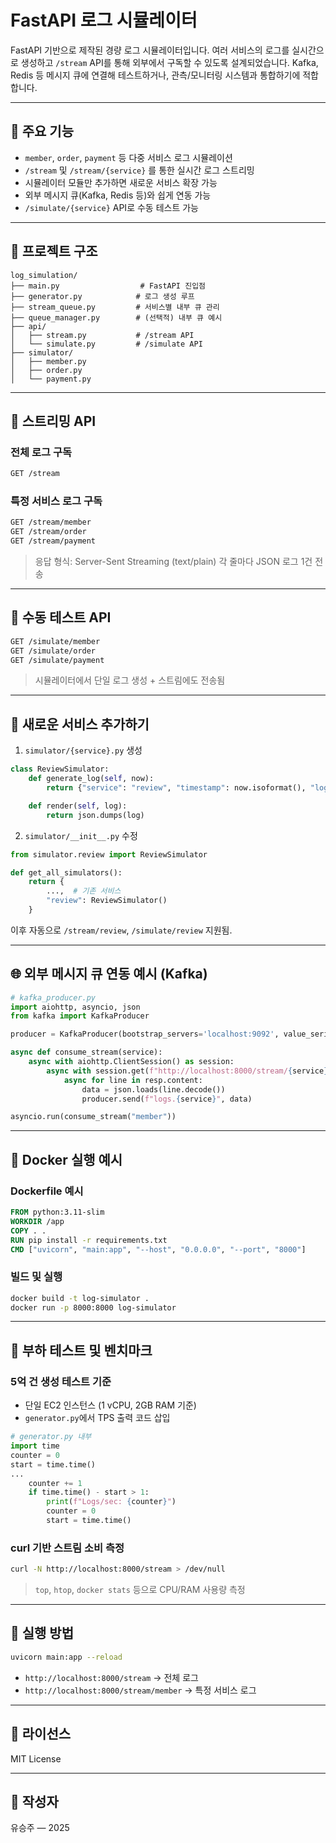 # FastAPI 로그 시뮬레이터

FastAPI 기반으로 제작된 경량 로그 시뮬레이터입니다. 여러 서비스의 로그를 실시간으로 생성하고 `/stream` API를 통해 외부에서 구독할 수 있도록 설계되었습니다. Kafka, Redis 등 메시지 큐에 연결해 테스트하거나, 관측/모니터링 시스템과 통합하기에 적합합니다.

---

## 🚀 주요 기능

- `member`, `order`, `payment` 등 다중 서비스 로그 시뮬레이션
- `/stream` 및 `/stream/{service}` 를 통한 실시간 로그 스트리밍
- 시뮬레이터 모듈만 추가하면 새로운 서비스 확장 가능
- 외부 메시지 큐(Kafka, Redis 등)와 쉽게 연동 가능
- `/simulate/{service}` API로 수동 테스트 가능

---

## 📁 프로젝트 구조

```
log_simulation/
├── main.py                  # FastAPI 진입점
├── generator.py            # 로그 생성 루프
├── stream_queue.py         # 서비스별 내부 큐 관리
├── queue_manager.py        # (선택적) 내부 큐 예시
├── api/
│   ├── stream.py           # /stream API
│   └── simulate.py         # /simulate API
├── simulator/
│   ├── member.py
│   ├── order.py
│   └── payment.py
```

---

## 🔌 스트리밍 API

### 전체 로그 구독

```bash
GET /stream
```

### 특정 서비스 로그 구독

```bash
GET /stream/member
GET /stream/order
GET /stream/payment
```

> 응답 형식: Server-Sent Streaming (text/plain) 각 줄마다 JSON 로그 1건 전송

---

## 🧪 수동 테스트 API

```bash
GET /simulate/member
GET /simulate/order
GET /simulate/payment
```

> 시뮬레이터에서 단일 로그 생성 + 스트림에도 전송됨

---

## 🧱 새로운 서비스 추가하기

1. `simulator/{service}.py` 생성

```python
class ReviewSimulator:
    def generate_log(self, now):
        return {"service": "review", "timestamp": now.isoformat(), "log": {...}}

    def render(self, log):
        return json.dumps(log)
```

2. `simulator/__init__.py` 수정

```python
from simulator.review import ReviewSimulator

def get_all_simulators():
    return {
        ...,  # 기존 서비스
        "review": ReviewSimulator()
    }
```

이후 자동으로 `/stream/review`, `/simulate/review` 지원됨.

---

## 🌐 외부 메시지 큐 연동 예시 (Kafka)

```python
# kafka_producer.py
import aiohttp, asyncio, json
from kafka import KafkaProducer

producer = KafkaProducer(bootstrap_servers='localhost:9092', value_serializer=lambda v: json.dumps(v).encode())

async def consume_stream(service):
    async with aiohttp.ClientSession() as session:
        async with session.get(f"http://localhost:8000/stream/{service}") as resp:
            async for line in resp.content:
                data = json.loads(line.decode())
                producer.send(f"logs.{service}", data)

asyncio.run(consume_stream("member"))
```

---

## 🐳 Docker 실행 예시

### Dockerfile 예시

```dockerfile
FROM python:3.11-slim
WORKDIR /app
COPY . .
RUN pip install -r requirements.txt
CMD ["uvicorn", "main:app", "--host", "0.0.0.0", "--port", "8000"]
```

### 빌드 및 실행

```bash
docker build -t log-simulator .
docker run -p 8000:8000 log-simulator
```

---

## 🧪 부하 테스트 및 벤치마크

### 5억 건 생성 테스트 기준

- 단일 EC2 인스턴스 (1 vCPU, 2GB RAM 기준)
- `generator.py`에서 TPS 출력 코드 삽입

```python
# generator.py 내부
import time
counter = 0
start = time.time()
...
    counter += 1
    if time.time() - start > 1:
        print(f"Logs/sec: {counter}")
        counter = 0
        start = time.time()
```

### curl 기반 스트림 소비 측정

```bash
curl -N http://localhost:8000/stream > /dev/null
```

> `top`, `htop`, `docker stats` 등으로 CPU/RAM 사용량 측정

---

## 🧭 실행 방법

```bash
uvicorn main:app --reload
```

- `http://localhost:8000/stream` → 전체 로그
- `http://localhost:8000/stream/member` → 특정 서비스 로그

---

## 📜 라이선스

MIT License

---

## 🙌 작성자

유승주 — 2025


